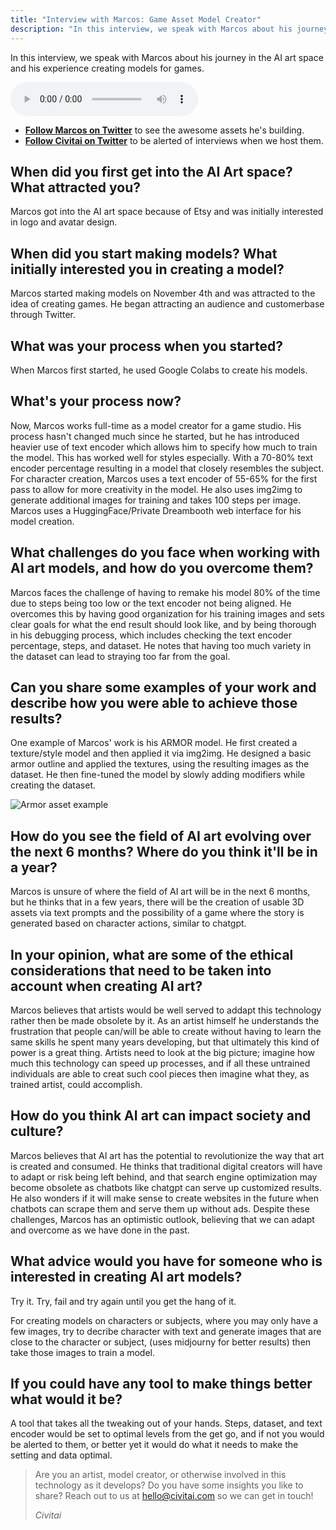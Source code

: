 ```yaml
---
title: "Interview with Marcos: Game Asset Model Creator"
description: "In this interview, we speak with Marcos about his journey in the AI art space and his experience creating models for games."
---
```


In this interview, we speak with Marcos about his journey in the AI art space and his experience creating models for games.

<audio controls>
  <source src="https://community-content.civitai.com/interviews/interview-marcos.mp3" type="audio/mpeg">
  Your browser does not support the audio element.
</audio>

- [**Follow Marcos on Twitter**](https://twitter.com/followmarcos) to see the awesome assets he's building.
- [**Follow Civitai on Twitter**](https://twitter.com/followmarcos) to be alerted of interviews when we host them.

## When did you first get into the AI Art space? What attracted you?
Marcos got into the AI art space because of Etsy and was initially interested in logo and avatar design.

## When did you start making models? What initially interested you in creating a model?
Marcos started making models on November 4th and was attracted to the idea of creating games. He began attracting an audience and customerbase through Twitter.

## What was your process when you started?
When Marcos first started, he used Google Colabs to create his models.

## What's your process now?
Now, Marcos works full-time as a model creator for a game studio. His process hasn't changed much since he started, but he has introduced heavier use of text encoder which allows him to specify how much to train the model. This has worked well for styles especially. With a 70-80% text encoder percentage resulting in a model that closely resembles the subject. For character creation, Marcos uses a text encoder of 55-65% for the first pass to allow for more creativity in the model. He also uses img2img to generate additional images for training and takes 100 steps per image. Marcos uses a HuggingFace/Private Dreambooth web interface for his model creation.

## What challenges do you face when working with AI art models, and how do you overcome them?
Marcos faces the challenge of having to remake his model 80% of the time due to steps being too low or the text encoder not being aligned. He overcomes this by having good organization for his training images and sets clear goals for what the end result should look like, and by being thorough in his debugging process, which includes checking the text encoder percentage, steps, and dataset. He notes that having too much variety in the dataset can lead to straying too far from the goal.

## Can you share some examples of your work and describe how you were able to achieve those results?
One example of Marcos' work is his ARMOR model. He first created a texture/style model and then applied it via img2img. He designed a basic armor outline and applied the textures, using the resulting images as the dataset. He then fine-tuned the model by slowly adding modifiers while creating the dataset.

![Armor asset example](https://i.imgur.com/G0LD1mR.jpg)

## How do you see the field of AI art evolving over the next 6 months? Where do you think it'll be in a year?
Marcos is unsure of where the field of AI art will be in the next 6 months, but he thinks that in a few years, there will be the creation of usable 3D assets via text prompts and the possibility of a game where the story is generated based on character actions, similar to chatgpt.

## In your opinion, what are some of the ethical considerations that need to be taken into account when creating AI art?
Marcos believes that artists would be well served to addapt this technology rather then be made obsolete by it. As an artist himself he understands the frustration  that people can/will be able to create without having to learn the same skills he spent many years developing, but that ultimately this kind of power is a great thing. Artists need to look at the big picture; imagine how much this technology can speed up processes, and if all these untrained individuals are able to creat such cool pieces then imagine what they, as trained artist, could accomplish.

## How do you think AI art can impact society and culture?
Marcos believes that AI art has the potential to revolutionize the way that art is created and consumed. He thinks that traditional digital creators will have to adapt or risk being left behind, and that search engine optimization may become obsolete as chatbots like chatgpt can serve up customized results. He also wonders if it will make sense to create websites in the future when chatbots can scrape them and serve them up without ads. Despite these challenges, Marcos has an optimistic outlook, believing that we can adapt and overcome as we have done in the past.

## What advice would you have for someone who is interested in creating AI art models?
Try it. Try, fail and try again until you get the hang of it.

For creating models on characters or subjects, where you may only have a few images, try to decribe character with text and generate images that are close to the character or subject, (uses midjourny for better results) then take those images to train a model.

## If you could have any tool to make things better what would it be?
A tool that takes all the tweaking out of your hands. Steps, dataset, and text encoder would be set to optimal levels from the get go, and if not you would be alerted to them, or better yet it would do what it needs to make the setting and data optimal.

<blockquote>
Are you an artist, model creator, or otherwise involved in this technology as it develops? Do you have some insights you like to share? Reach out to us at <a href="mailto:hello@civitai.com">hello@civitai.com</a> so we can get in touch!

*Civitai*
</blockquote>